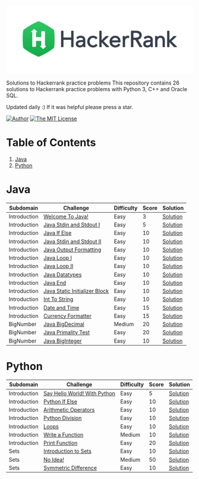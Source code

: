 <p align="center"><a href="https://www.hackerrank.com/gorogo106"><img src="https://github.com/cyberpunk4/HackerRank_Test/blob/master/HackerRank%20Logo.png" ></a></p>

Solutions to Hackerrank practice problems
This repository contains 26 solutions to Hackerrank practice problems with Python 3, C++ and Oracle SQL.

Updated daily :) If it was helpful please press a star.

[![Author](https://img.shields.io/badge/author-gorogo106-brightgreen.svg?style=flat-square)](https://www.hackerrank.com/gorogo106)
[![The MIT License](https://img.shields.io/badge/license-MIT-orange.svg?style=flat-square)](http://opensource.org/licenses/MIT)

# Table of Contents
1. [Java](#java)
2. [Python](#python)


# Java
|Subdomain|Challenge|Difficulty|Score|Solution|
|-|-|-|-|-|
|Introduction|[Welcome To Java!](https://www.hackerrank.com/challenges/welcome-to-java)|Easy|3|[Solution](Java/01.%20Introduction/01.%20Welcome%20To%20Java!/Solution.java)|
|Introduction|[Java Stdin and Stdout I](https://www.hackerrank.com/challenges/java-stdin-and-stdout-1)|Easy|5|[Solution](Java/01.%20Introduction/02.%20Java%20Stdin%20and%20Stdout%20I/Solution.java)|
|Introduction|[Java If Else](https://www.hackerrank.com/challenges/java-if-else)|Easy|10|[Solution](Java/01.%20Introduction/03.%20Java%20If%20Else/Solution.java)|
|Introduction|[Java Stdin and Stdout II](https://www.hackerrank.com/challenges/java-stdin-stdout)|Easy|10|[Solution](Java/01.%20Introduction/04.%20Java%20Stdin%20and%20Stdout%20II/Solution.java)|
|Introduction|[Java Output Formatting](https://www.hackerrank.com/challenges/java-output-formatting)|Easy|10|[Solution](Java/01.%20Introduction/05.%20Java%20Output%20Formatting/Solution.java)|
|Introduction|[Java Loop I](https://www.hackerrank.com/challenges/java-loops-i)|Easy|10|[Solution](Java/01.%20Introduction/06.%20Java%20Loop%20I/Solution.java)|
|Introduction|[Java Loop II](https://www.hackerrank.com/challenges/java-loops)|Easy|10|[Solution](Java/01.%20Introduction/07.%20Java%20Loop%20II/Solution.java)|
|Introduction|[Java Datatypes](https://www.hackerrank.com/challenges/java-datatypes)|Easy|10|[Solution](Java/01.%20Introduction/08.%20Java%20Datatypes/Solution.java)|
|Introduction|[Java End](https://www.hackerrank.com/challenges/java-end-of-file)|Easy|10|[Solution](Java/01.%20Introduction/09.%20Java%20End-of-file/Solution.java)|
|Introduction|[Java Static Initializer Block](https://www.hackerrank.com/challenges/java-static-initializer-block)|Easy|10|[Solution](Java/01.%20Introduction/10.%20Java%20Static%20Initializer%20Block/Solution.java)|
|Introduction|[Int To String](https://www.hackerrank.com/challenges/java-int-to-string)|Easy|10|[Solution](Java/01.%20Introduction/11.%20Int%20To%20String/Solution.java)|
|Introduction|[Date and Time](https://www.hackerrank.com/challenges/java-date-and-time)|Easy|15|[Solution](Java/01.%20Introduction/12.%20Date%20and%20Time/Solution.java)|
|Introduction|[Currency Formatter](https://www.hackerrank.com/challenges/java-currency-formatter)|Easy|15|[Solution](Java/01.%20Introduction/13.%20Currency%20Formatter/Solution.java)|
|BigNumber|[Java BigDecimal](https://www.hackerrank.com/challenges/java-bigdecimal)|Medium|20|[Solution](Java/02.%20BigNumber/01.%20Java%20BigDecimal/Solution.java)|
|BigNumber|[Java Primality Test](https://www.hackerrank.com/challenges/java-primality-test)|Easy|20|[Solution](Java/02.%20BigNumber/02.%20Java%20Primality%20Test/Solution.java)|
|BigNumber|[Java BigInteger](https://www.hackerrank.com/challenges/java-biginteger)|Easy|10|[Solution](Java/02.%20BigNumber/03.%20Java%20BigInteger/Solution.java)|
# Python
|Subdomain|Challenge|Difficulty|Score|Solution|
|-|-|-|-|-|
|Introduction|[Say Hello World! With Python](https://www.hackerrank.com/challenges/py-hello-world/problem)|Easy|5|[Solution](Python/01.%20Introduction/01.%20Say%20Hello%20World!%20With%20Python/Solution.py)|
|Introduction|[Python If Else](https://www.hackerrank.com/challenges/py-if-else/problem)|Easy|10|[Solution](Python/01.%20Introduction/02.%20Python%20If%20Else/Solution.py)|
|Introduction|[Arithmetic Operators](https://www.hackerrank.com/challenges/python-arithmetic-operators/problem)|Easy|10|[Solution](Python/01.%20Introduction/03.%20Arithmetic%20Operators/Solution.py)|
|Introduction|[Python Division](https://www.hackerrank.com/challenges/python-division/problem)|Easy|10|[Solution](Python/01.%20Introduction/04.%20Python%20Division/Solution.py)|
|Introduction|[Loops](https://www.hackerrank.com/challenges/python-loops/problem)|Easy|10|[Solution](Python/01.%20Introduction/05.%20Loops/Solution.py)|
|Introduction|[Write a Function](https://www.hackerrank.com/challenges/write-a-function/problem)|Medium|10|[Solution](Python/01.%20Introduction/06.%20Write%20a%20Function/Solution.py)|
|Introduction|[Print Function](https://www.hackerrank.com/challenges/python-print/problem)|Easy|20|[Solution](Python/01.%20Introduction/07.%20Print%20Function/Solution.py)|
|Sets|[Introduction to Sets](https://www.hackerrank.com/challenges/py-introduction-to-sets/problem)|Easy|10|[Solution](Python/02.%20Sets/01.%20Introduction%20to%20Sets/Solution.py)|
|Sets|[No Idea!](https://www.hackerrank.com/challenges/no-idea/problem)|Medium|50|[Solution](Python/02.%20Sets/02.%20No%20Idea!/Solution.py)|
|Sets|[Symmetric Difference](https://www.hackerrank.com/challenges/symmetric-difference/problem)|Easy|10|[Solution](Python/02.%20Sets/03.%20Symmetric%20Difference/Solution.py)|
